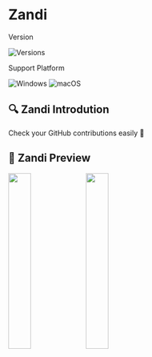 # Zandi
Version

![Versions](https://shields.io/github/v/release/anojds/Zandi?display_name=tag)

Support Platform

![Windows](https://img.shields.io/badge/Windows-0078D6?style=for-the-badge&logo=windows&logoColor=white)
![macOS](https://img.shields.io/badge/mac%20os-000000?style=for-the-badge&logo=macos&logoColor=F0F0F0)

## 🔍 Zandi Introdution
Check your GitHub contributions easily 🌳

## 👀 Zandi Preview
<img style="width: 30%" src="https://user-images.githubusercontent.com/72495729/178995023-859206c6-2cf1-4c21-89e8-edf8990da844.png">

<img style="width: 30%" src="https://user-images.githubusercontent.com/72495729/178995056-281a594c-63b9-4f22-bf9a-d8e814b901ce.png">

